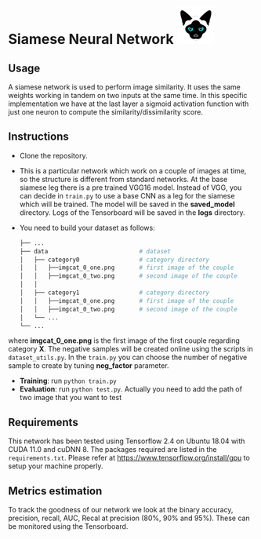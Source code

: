# Siamese Neural Network ![](sc.png) 

## Usage

A siamese network is used to perform image similarity. It uses the same weights working in tandem on two inputs at the same time. In this specific implementation we have at the last layer a sigmoid activation function with just one neuron to compute the similarity/dissimilarity score.

## Instructions
- Clone the repository.
- This is a particular network which work on a couple of images at time, so the structure is different from standard networks. At the base siamese leg
there is a pre trained VGG16 model. Instead of VGG, you can decide in `train.py` to use a base CNN as a leg for the siamese which will be trained. The model will be saved in the **saved_model** directory. Logs of the Tensorboard will be saved in the **logs** directory.
- You need to build your dataset as follows:

    ```bash
    ├── ...
    ├── data                          # dataset
    │   ├── category0                 # category directory
    │   │   ├──imgcat_0_one.png       # first image of the couple
    │   │   ├──imgcat_0_two.png       # second image of the couple
    │   │
    │   ├── category1                 # category directory
    │   │   ├──imgcat_0_one.png       # first image of the couple
    │   │   ├──imgcat_0_two.png       # second image of the couple
    │   └── ...             
    └── ...
    ```

where **imgcat_0_one.png** is the first image of the first couple regarding category **X**. The negative samples will be created online using the scripts in `dataset_utils.py`. In the `train.py` you can choose the number of negative sample to create by tuning **neg_factor** parameter. 
- **Training**: run `python train.py`
- **Evaluation**: run `python test.py`. Actually you need to add the path of two image that you want to test

## Requirements

This network has been tested using Tensorflow 2.4 on Ubuntu 18.04 with CUDA 11.0 and cuDNN 8. The packages required are listed in the `requirements.txt`. Please refer at https://www.tensorflow.org/install/gpu to setup your machine properly.


## Metrics estimation

To track the goodness of our network we look at the binary accuracy, precision, recall, AUC, Recal at precision (80%, 90% and 95%). These can be monitored using the Tensorboard. 

